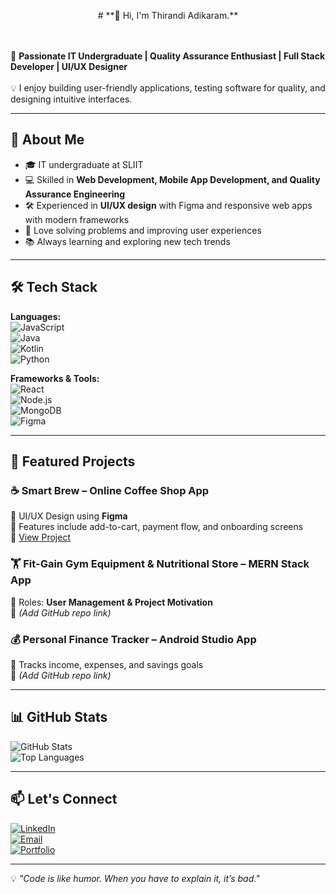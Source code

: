 <p align="center">
  # **👋 Hi, I'm Thirandi Adikaram.**
  
  <br><br>
  🚀 <b>Passionate IT Undergraduate | Quality Assurance Enthusiast | Full Stack Developer | UI/UX Designer</b>  
  <br>
  💡 I enjoy building user-friendly applications, testing software for quality, and designing intuitive interfaces.
</p>

---

## 🌟 About Me  
- 🎓 IT undergraduate at SLIIT  
- 💻 Skilled in **Web Development, Mobile App Development, and Quality Assurance Engineering**  
- 🛠 Experienced in **UI/UX design** with Figma and responsive web apps with modern frameworks  
- 📌 Love solving problems and improving user experiences  
- 📚 Always learning and exploring new tech trends  

---

## 🛠 Tech Stack  
**Languages:**  
![JavaScript](https://img.shields.io/badge/JavaScript-F7DF1E?style=flat&logo=javascript&logoColor=black)  
![Java](https://img.shields.io/badge/Java-ED8B00?style=flat&logo=java&logoColor=white)  
![Kotlin](https://img.shields.io/badge/Kotlin-0095D5?style=flat&logo=kotlin&logoColor=white)  
![Python](https://img.shields.io/badge/Python-3776AB?style=flat&logo=python&logoColor=white)  

**Frameworks & Tools:**  
![React](https://img.shields.io/badge/React-20232A?style=flat&logo=react&logoColor=61DAFB)  
![Node.js](https://img.shields.io/badge/Node.js-339933?style=flat&logo=nodedotjs&logoColor=white)  
![MongoDB](https://img.shields.io/badge/MongoDB-4EA94B?style=flat&logo=mongodb&logoColor=white)  
![Figma](https://img.shields.io/badge/Figma-F24E1E?style=flat&logo=figma&logoColor=white)  

---

## 📂 Featured Projects  
### ☕ Smart Brew – Online Coffee Shop App  
📌 UI/UX Design using **Figma**  
🛒 Features include add-to-cart, payment flow, and onboarding screens  
🔗 [View Project](https://www.figma.com/design/blhXzRs7a2OoBCuYDWZYHI/Untitled?node-id=0-1&t=zofYX0YJGpwvFePW-1)   

### 🏋 Fit-Gain Gym Equipment & Nutritional Store – MERN Stack App  
📌 Roles: **User Management & Project Motivation**  
🔗 *(Add GitHub repo link)*  

### 💰 Personal Finance Tracker – Android Studio App  
📌 Tracks income, expenses, and savings goals  
🔗 *(Add GitHub repo link)*  

---

## 📊 GitHub Stats  
![GitHub Stats](https://github-readme-stats.vercel.app/api?username=Thirandi003&show_icons=true&theme=tokyonight)  
![Top Languages](https://github-readme-stats.vercel.app/api/top-langs/?username=Thirandi003&layout=compact&theme=tokyonight)  

---

## 📫 Let's Connect  
[![LinkedIn](https://img.shields.io/badge/LinkedIn-0A66C2?style=flat&logo=linkedin&logoColor=white)](www.linkedin.com/in/thirandi-adikaram-a61615364)  
[![Email](https://img.shields.io/badge/Email-D14836?style=flat&logo=gmail&logoColor=white)](thirandiadikaram@gmail.com)  
[![Portfolio](https://img.shields.io/badge/Portfolio-000000?style=flat&logo=About.me&logoColor=white)](https://your-portfolio-link.com)  

---

💡 *"Code is like humor. When you have to explain it, it’s bad."*  
